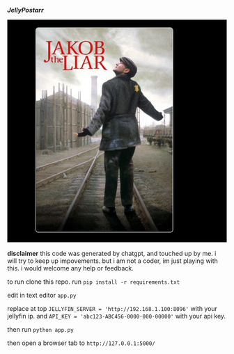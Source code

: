 
***JellyPostarr***

![enter image description here](https://github.com/binarygeek119/jellypostarr/blob/main/Screenshot.png?raw=true)

**disclaimer**
this code was generated by chatgpt, and touched up by me.
i will try to keep up impovements. but i am not a coder, im just playing with this.
i would welcome any help or feedback.


to run clone this repo.
run
`pip install -r requirements.txt`

edit in text editor `app.py`

replace at top
`JELLYFIN_SERVER = 'http://192.168.1.100:8096'` with your jellyfin ip.
and
`API_KEY = 'abc123-ABC456-0000-000-00000'` with your api key.


then run 
`python app.py`

then open a browser tab to
`http://127.0.0.1:5000/`
